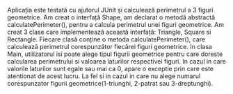 Aplicația este testată cu ajutorul JUnit și calculează perimetrul a 3 figuri geometrice. Am creat o interfață Shape, am declarat o metodă abstractă calculatePerimeter(), pentru a calcula perimetrul unei figuri geometrice. Am creat 3 clase care implementează această interfață: Triangle, Square si Rectangle. Fiecare clasă conține o metoda calculatePerimeter(),  care calculează perimetrul corespunzător fiecărei figuri geometrice.
In clasa Main, utilizatorul isi poate alege tipul figurii geometrice pentru care doreste calcularea perimetrului si valoarea laturilor respectivei figuri. In cazul in care valorile laturilor sunt egale sau mai ca 0, apare o exceptie prin care este atentionat de acest lucru. La fel si in cazul in care nu alege numarul corespunzator figurii geometrice(1-triunghi, 2-patrat sau 3-dreptunghi).


